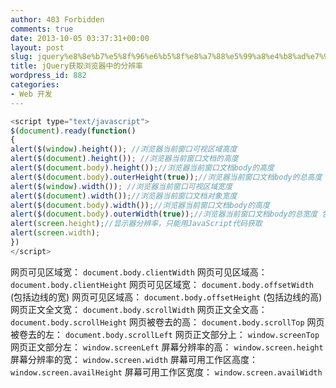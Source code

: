 ```yaml
---
author: 403 Forbidden
comments: true
date: 2013-10-05 03:37:31+00:00
layout: post
slug: jquery%e8%8e%b7%e5%8f%96%e6%b5%8f%e8%a7%88%e5%99%a8%e4%b8%ad%e7%9a%84%e5%88%86%e8%be%a8%e7%8e%87
title: jQuery获取浏览器中的分辨率
wordpress_id: 882
categories:
- Web 开发
---
```

```js
<script type="text/javascript">
$(document).ready(function()         
{
alert($(window).height()); //浏览器当前窗口可视区域高度
alert($(document).height()); //浏览器当前窗口文档的高度
alert($(document.body).height());//浏览器当前窗口文档body的高度
alert($(document.body).outerHeight(true));//浏览器当前窗口文档body的总高度 包括border padding margin
alert($(window).width()); //浏览器当前窗口可视区域宽度
alert($(document).width());//浏览器当前窗口文档对象宽度
alert($(document.body).width());//浏览器当前窗口文档body的高度
alert($(document.body).outerWidth(true));//浏览器当前窗口文档body的总宽度 包括border padding margin
alert(screen.height);//显示器分辨率，只能用JavaScript代码获取
alert(screen.width);
})
</script>
```


网页可见区域宽： ``document.body.clientWidth``
网页可见区域高： ``document.body.clientHeight``
网页可见区域宽： ``document.body.offsetWidth`` (包括边线的宽)
网页可见区域高： ``document.body.offsetHeight`` (包括边线的高)
网页正文全文宽： ``document.body.scrollWidth``
网页正文全文高： ``document.body.scrollHeight``
网页被卷去的高： ``document.body.scrollTop``
网页被卷去的左： ``document.body.scrollLeft``
网页正文部分上： ``window.screenTop``
网页正文部分左： ``window.screenLeft``
屏幕分辨率的高： ``window.screen.height``
屏幕分辨率的宽： ``window.screen.width``
屏幕可用工作区高度： ``window.screen.availHeight``
屏幕可用工作区宽度： ``window.screen.availWidth``
